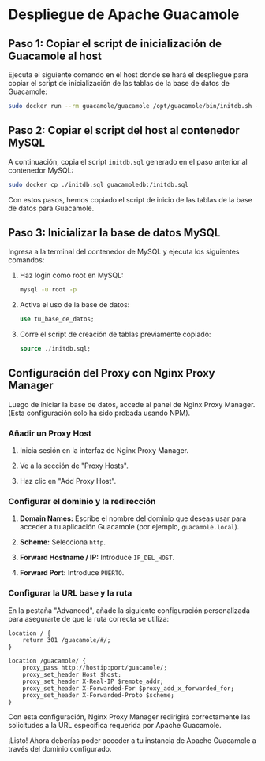 # Despliegue de Apache Guacamole

## Paso 1: Copiar el script de inicialización de Guacamole al host

Ejecuta el siguiente comando en el host donde se hará el despliegue para copiar el script de inicialización de las tablas de la base de datos de Guacamole:

```sh
sudo docker run --rm guacamole/guacamole /opt/guacamole/bin/initdb.sh --mysql > initdb.sql
```

## Paso 2: Copiar el script del host al contenedor MySQL

A continuación, copia el script `initdb.sql` generado en el paso anterior al contenedor MySQL:

```sh
sudo docker cp ./initdb.sql guacamoledb:/initdb.sql
```

Con estos pasos, hemos copiado el script de inicio de las tablas de la base de datos para Guacamole.

## Paso 3: Inicializar la base de datos MySQL

Ingresa a la terminal del contenedor de MySQL y ejecuta los siguientes comandos:

1. Haz login como root en MySQL:

   ```sh
   mysql -u root -p
   ```

2. Activa el uso de la base de datos:

   ```sql
   use tu_base_de_datos;
   ```

3. Corre el script de creación de tablas previamente copiado:

   ```sql
   source ./initdb.sql;
   ```

## Configuración del Proxy con Nginx Proxy Manager

Luego de iniciar la base de datos, accede al panel de Nginx Proxy Manager. (Esta configuración solo ha sido probada usando NPM).

### Añadir un Proxy Host

1. Inicia sesión en la interfaz de Nginx Proxy Manager.

2. Ve a la sección de "Proxy Hosts".

3. Haz clic en "Add Proxy Host".

### Configurar el dominio y la redirección

1. **Domain Names:** Escribe el nombre del dominio que deseas usar para acceder a tu aplicación Guacamole (por ejemplo, `guacamole.local`).

2. **Scheme:** Selecciona `http`.

3. **Forward Hostname / IP:** Introduce `IP_DEL_HOST`.

4. **Forward Port:** Introduce `PUERTO`.

### Configurar la URL base y la ruta

En la pestaña "Advanced", añade la siguiente configuración personalizada para asegurarte de que la ruta correcta se utiliza:

```nginx
location / {
    return 301 /guacamole/#/;
}

location /guacamole/ {
    proxy_pass http://hostip:port/guacamole/;
    proxy_set_header Host $host;
    proxy_set_header X-Real-IP $remote_addr;
    proxy_set_header X-Forwarded-For $proxy_add_x_forwarded_for;
    proxy_set_header X-Forwarded-Proto $scheme;
}
```

Con esta configuración, Nginx Proxy Manager redirigirá correctamente las solicitudes a la URL específica requerida por Apache Guacamole.

¡Listo! Ahora deberías poder acceder a tu instancia de Apache Guacamole a través del dominio configurado.
